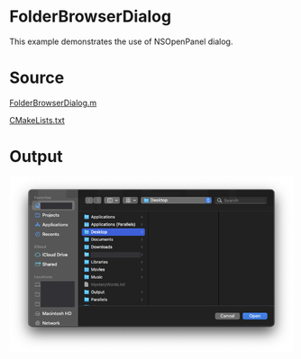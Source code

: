 # FolderBrowserDialog

This example demonstrates the use of NSOpenPanel dialog.

# Source

[FolderBrowserDialog.m](./FolderBrowserDialog.m)

[CMakeLists.txt](./CMakeLists.txt)

# Output

![Screenshot](../../../docs/Pictures/FolderBrowserDialog.png)
